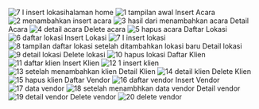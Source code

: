 ![7 I insert lokasi](https://github.com/user-attachments/assets/f455c343-10be-48dd-9bbf-857044a6ae96)halaman home ![1 tampilan awal](https://github.com/user-attachments/assets/b6af703b-51e6-4c9f-92a0-8abbdc74104e)
Insert Acara ![2 menambahkan insert acara](https://github.com/user-attachments/assets/8a004cd0-dc27-4642-bfaf-858936eef581)
![3 hasil  dari menambahkan acara](https://github.com/user-attachments/assets/cad5f9f4-5170-40c9-8579-c54be012d1b4)
Detail Acara ![4 detail acara](https://github.com/user-attachments/assets/f4757974-a76f-40ce-8d37-1322c08877b6)
Delete acara ![5 hapus acara](https://github.com/user-attachments/assets/58f9d620-88b3-4d89-a03c-7065c6c6c2b8)
Daftar Lokasi ![6 daftar lokasi](https://github.com/user-attachments/assets/2d6c4fb3-67a5-4766-85a9-c2ba1e72aad4)
Insert Lokasi ![7 I insert lokasi](https://github.com/user-attachments/assets/635da2ad-4849-4b9f-a459-6456b095dbae)
![8 tampilan daftar lokasi setelah ditambahkan lokasi baru](https://github.com/user-attachments/assets/6119d84c-f74f-4679-b976-c95e19965c1a)
Detail lokasi ![9 detail lokasi](https://github.com/user-attachments/assets/ca73d375-caa5-4ad9-8dbe-adf7db3b15e8)
Delete lokasi ![10 hapus lokasi](https://github.com/user-attachments/assets/ffc2efaa-0751-4b15-95a5-d6eda8ff186f)
Daftar Klien ![11 daftar klien](https://github.com/user-attachments/assets/ee8053ed-25d5-49ef-92ee-e35b1f185365)
Insert Klien ![12 1 insert klien](https://github.com/user-attachments/assets/5922267a-4b60-4f75-8b36-dfcd5f61f3be)
![13 setelah menambahkan klien](https://github.com/user-attachments/assets/c9038925-6324-4158-9efe-aeff4d9897c0)
Detail Klien  ![14 detail klien](https://github.com/user-attachments/assets/f4115151-54fc-4f02-94ab-2777d6c97e22)
Delete Klien ![15 hapus klien](https://github.com/user-attachments/assets/53bbf735-314e-4bca-8421-89e756817062)
Daftar Vendor ![16 daftar vendor](https://github.com/user-attachments/assets/28c93f03-eb2c-4610-95a8-9b8a5b74794b)
Insert Vendor ![17 data vendor](https://github.com/user-attachments/assets/4f1c6367-0c3e-4e9c-9dc4-c947b023d3ff)
![18 setelah menambhkan data vendor](https://github.com/user-attachments/assets/772008a7-bb6c-4d13-bee9-cd275b4f64dc)
Detail vendor ![19 detail vendor ](https://github.com/user-attachments/assets/d1b1199c-24ab-455f-8f6c-d216bbef0ab0)
Delete vendor ![20 delete vendor](https://github.com/user-attachments/assets/321081ea-be2c-41fc-86e5-407e3f95a52e)


